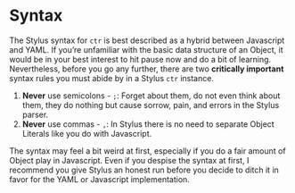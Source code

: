 # Syntax

The Stylus syntax for `ctr` is best described as a hybrid between Javascript and YAML. If you’re unfamiliar with the basic data structure of an Object, it would be in your best interest to hit pause now and do a bit of learning. Nevertheless, before you go any further, there are two **critically important** syntax rules you must abide by in a Stylus `ctr` instance.

1. __Never__ use semicolons - `;`: Forget about them, do not even think about them, they do nothing but cause sorrow, pain, and errors in the Stylus parser.
2. __Never__ use commas - `,`: In Stylus there is no need to separate Object Literals like you do with Javascript.

The syntax may feel a bit weird at first, especially if you do a fair amount of Object play in Javascript. Even if you despise the syntax at first, I recommend you give Stylus an honest run before you decide to ditch it in favor for the YAML or Javascript implementation.

<div class="cf"></div>
<div class="end"></div>
